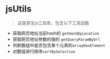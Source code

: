 # jsUtils
> 这是原生js工具库，包含以下工具函数
- 获取网页地址当前hash的 `getHashByLocation`  
- 获取网页地址参数的值的 `getQueryParamByUrl`
- 判断数组中是否包含某个元素的`arrayHasElement`
- 对数组进行排序`sortBySelection`